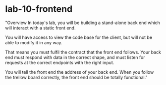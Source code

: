 # lab-10-frontend

"Overview
In today's lab, you will be building a stand-alone back end which will interact with a static front end.

You will have access to view the code base for the client, but will not be able to modify it in any way.

That means you must fulfil the contract that the front end follows. Your back end must respond with data in the correct shape, and must listen for requests at the correct endpoints with the right input.

You will tell the front end the address of your back end. When you follow the trellow board correctly, the front end should be totally functional."
